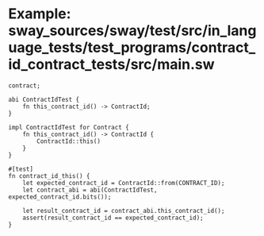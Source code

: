 # Example: sway_sources/sway/test/src/in_language_tests/test_programs/contract_id_contract_tests/src/main.sw

```sway
contract;

abi ContractIdTest {
    fn this_contract_id() -> ContractId;
}

impl ContractIdTest for Contract {
    fn this_contract_id() -> ContractId {
        ContractId::this()
    }
}

#[test]
fn contract_id_this() {
    let expected_contract_id = ContractId::from(CONTRACT_ID);
    let contract_abi = abi(ContractIdTest, expected_contract_id.bits());

    let result_contract_id = contract_abi.this_contract_id();
    assert(result_contract_id == expected_contract_id);
}

```
